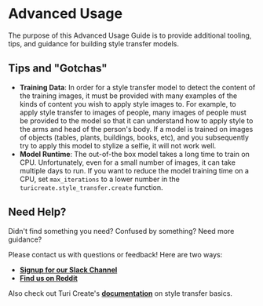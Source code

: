 # Advanced Usage

The purpose of this Advanced Usage Guide is to provide additional tooling, tips, and guidance for building style transfer models. 

## Tips and "Gotchas"

-  **Training Data**: In order for a style transfer model to detect the content of the training images, it must be provided with many examples of the kinds of content you wish to apply style images to. 
For example, to apply style transfer to images of people, many images of people must be provided to the model so that it can understand how to apply style to the arms and head of the person's body. If a model is trained on images of objects (tables, plants, buildings, books, etc), and you subsequently try to apply this model to stylize a selfie, it will not work well.
-  **Model Runtime**: The out-of-the box model takes a long time to train on CPU. Unfortunately, even for a small number of images, it can take multiple days to run. If you want to reduce the model training time on a CPU, set `max_iterations` to a lower number in the `turicreate.style_transfer.create` function.

## Need Help?
Didn't find something you need? Confused by something? Need more guidance?

Please contact us with questions or feedback! Here are two ways:

-  [**Signup for our Slack Channel**](https://skafosai.slack.com/)
-  [**Find us on Reddit**](https://reddit.com/r/skafos)

Also check out Turi Create's [**documentation**](https://apple.github.io/turicreate/docs/userguide/style_transfer/) on style transfer basics.
